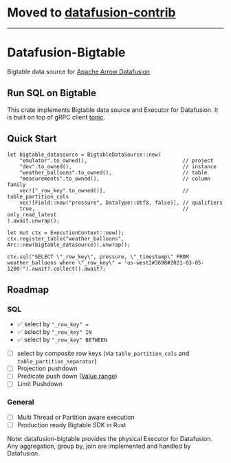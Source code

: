 # Moved to [datafusion-contrib](https://github.com/datafusion-contrib/datafusion-bigtable)

---

# Datafusion-Bigtable
Bigtable data source for [Apache Arrow Datafusion](https://github.com/apache/arrow-datafusion)

## Run SQL on Bigtable

This crate implements Bigtable data source and Executor for Datafusion. It is built on top of gRPC client [tonic](https://github.com/hyperium/tonic).

## Quick Start

```
let bigtable_datasource = BigtableDataSource::new(
    "emulator".to_owned(),                               // project
    "dev".to_owned(),                                    // instance
    "weather_balloons".to_owned(),                       // table
    "measurements".to_owned(),                           // column family
    vec!["_row_key".to_owned()],                         // table_partition_cols
    vec![Field::new("pressure", DataType::Utf8, false)], // qualifiers
    true,                                                // only_read_latest
).await.unwrap();

let mut ctx = ExecutionContext::new();
ctx.register_table("weather_balloons", Arc::new(bigtable_datasource)).unwrap();

ctx.sql("SELECT \"_row_key\", pressure, \"_timestamp\" FROM weather_balloons where \"_row_key\" = 'us-west2#3698#2021-03-05-1200'").await?.collect().await?;
```

## Roadmap

### SQL
- ✅ select by `"_row_key" =`
- ✅ select by `"_row_key" IN`
- ✅ select by `"_row_key" BETWEEN`
- [ ] select by composite row keys (via `table_partition_cols` and `table_partition_separator`)
- [ ] Projection pushdown
- [ ] Predicate push down ([Value range](https://cloud.google.com/bigtable/docs/using-filters#value-range))
- [ ] Limit Pushdown

### General
- [ ] Multi Thread or Partition aware execution
- [ ] Production ready Bigtable SDK in Rust

Note: datafusion-bigtable provides the physical Executor for Datafusion. Any aggregation, group by, join are implemented and handled by Datafusion.
